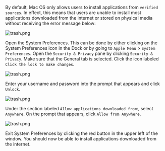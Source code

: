 By default, Mac OS only allows users to install applications from `verified sources`. In effect, this means that users are unable to install most applications downloaded from the internet or stored on physical media without receiving the error message below:

![trash.png](https://bitbucket.org/repo/yprLRxE/images/4253502906-Capture%20d%E2%80%99e%CC%81cran,%20le%202020-09-03%20a%CC%80%2015_47_2.jpg)

Open the System Preferences. This can be done by either clicking on the System Preferences icon in the Dock or by going to `Apple Menu` > `System Preferences`.
Open the `Security & Privacy` pane by clicking `Security & Privacy`.
Make sure that the General tab is selected. Click the icon labeled `Click the lock to make changes`.

![trash.png](https://bitbucket.org/repo/yprLRxE/images/2050459796-Capture%20d%E2%80%99e%CC%81cran,%20le%202020-09-03%20a%CC%80%2015_47_3.jpg)

Enter your username and password into the prompt that appears and click `Unlock`.

![trash.png](https://bitbucket.org/repo/yprLRxE/images/3357284949-44.jpg)

Under the section labeled `Allow applications downloaded from`:, select `Anywhere`. On the prompt that appears, click `Allow from Anywhere`.

![trash.png](https://bitbucket.org/repo/yprLRxE/images/4049989995-Capture%20d%E2%80%99e%CC%81cran,%20le%202020-09-03%20a%CC%80%2015_47_5.jpg)

Exit System Preferences by clicking the red button in the upper left of the window. You should now be able to install applications downloaded from the internet.